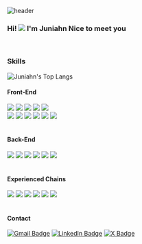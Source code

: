 ![header](https://capsule-render.vercel.app/api?type=waving&color=dcd0fe&height=150&section=header&text=Philippians%204:13&fontSize=50&animation=fadeIn&fontColor=d29399)
### Hi! ![](https://user-images.githubusercontent.com/18350557/176309783-0785949b-9127-417c-8b55-ab5a4333674e.gif) I'm Juniahn Nice to meet you
<br />

### Skills
![Juniahn's Top Langs](https://github-readme-stats.vercel.app/api/top-langs/?username=juniahn-dev&layout=compact&theme=tokyonight)

#### Front-End
<div align="center">
  <div align="left">
    <img src="https://img.shields.io/badge/HTML-d00000?style=plastic&logo=HTML5&logoColor=white" />
    <img src="https://img.shields.io/badge/CSS-1a759f?style=plastic&logo=CSS3&logoColor=white" />
    <img src="https://img.shields.io/badge/JavaScript-ffb13b?style=plastic&logo=javascript&logoColor=white" />
    <img src="https://img.shields.io/badge/TypeScript-3178C6?style=plastic&logo=Typescript&logoColor=white" />
    <img src="https://img.shields.io/badge/Pug-a86554?style=plastic&logo=Pug&logoColor=white" />
  </div>
  <div align="left">
    <img src="https://img.shields.io/badge/React-61dafb?style=plastic&logo=React&logoColor=white" />
    <img src="https://img.shields.io/badge/Next.js-000000?style=plastic&logo=Next.js&logoColor=white" />
    <img src="https://img.shields.io/badge/styled components-db7093?style=plastic&logo=styled-components&logoColor=white" />
    <img src="https://img.shields.io/badge/tailwind-38B2AC?style=plastic&logo=tailwind-css&logoColor=white" />
    <img src="https://img.shields.io/badge/Redux-764abc?style=plastic&logo=Redux&logoColor=white" />
    <img src="https://img.shields.io/badge/Recoil-ffaf24?style=plastic&logo=recoil&logoColor=white" />
  </div>
</div>

<br />

#### Back-End
<div align="center">
  <div align="left">
    <img src="https://img.shields.io/badge/Node.js-417f38?style=plastic&logo=node.js&logoColor=white" />
    <img src="https://img.shields.io/badge/NestJS-e92744?style=plastic&logo=nestjs&logoColor=white" />
    <img src="https://img.shields.io/badge/MySQL-3e6d93?style=plastic&logo=MySQL&logoColor=white" />
    <img src="https://img.shields.io/badge/Docker-1d63ec?style=plastic&logo=Docker&logoColor=white" />
    <img src="https://img.shields.io/badge/Elasticsearch-f7bf12?style=plastic&logo=Elastic&logoColor=white" />
    <img src="https://img.shields.io/badge/Linux-333333?style=plastic&logo=Linux&logoColor=white" />
  </div>
</div>

<br />

#### Experienced Chains
<div align="center">
  <div align="left">
    <img src="https://img.shields.io/badge/ETHEREUM-bbbbbb?style=plastic" />
    <img src="https://img.shields.io/badge/COSMOS-9c6cff?style=plastic" />
    <img src="https://img.shields.io/badge/APTOS-333333?style=plastic" />
    <img src="https://img.shields.io/badge/SUI-037eed?style=plastic" />
    <img src="https://img.shields.io/badge/BASE-1452f0?style=plastic" />
    <img src="https://img.shields.io/badge/SOLANA-9945FF?style=plastic" />
  </div>
</div>

<br />

#### Contact
[![Gmail Badge](https://img.shields.io/badge/Gmail-d14836?style=plastic&logo=Gmail&logoColor=white&link=mailto:gud0415@gmail.com)](mailto:gud0415@gmail.com)
[![LinkedIn Badge](https://img.shields.io/badge/LinkedIn-0a66c2?style=plastic&logo=LinkedIn)](https://www.linkedin.com/in/jun-hyoung)
[![X Badge](https://img.shields.io/badge/X-000?style=plastic&logo=x)](https://www.x.com/junhyoung21)

